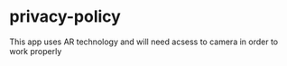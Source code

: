 # privacy-policy
This app uses AR technology and will need acsess to camera in order to work properly 

